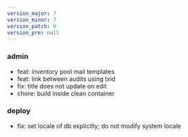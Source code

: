 ```yaml
---
version_major: 7
version_minor: 7
version_patch: 0
version_pre: null
---
```


### admin

- feat: inventory pool mail templates
- feat: link between audits using txid
- fix: title does not update on edit
- chore: build inside clean container

### deploy

- fix: set locale of db explicitly; do not modify system locale
